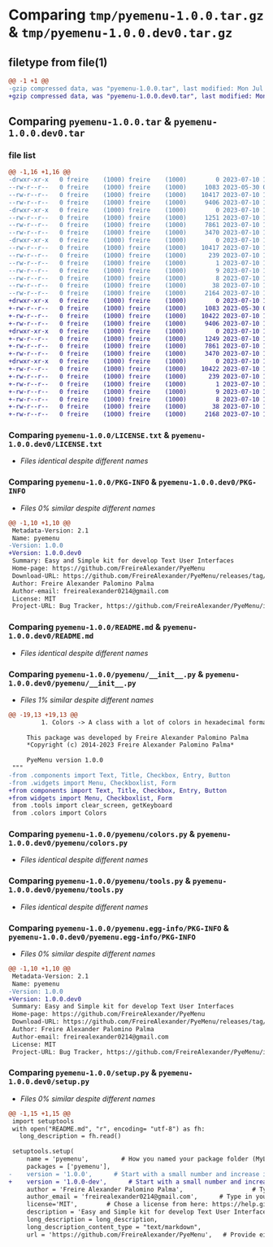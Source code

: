 # Comparing `tmp/pyemenu-1.0.0.tar.gz` & `tmp/pyemenu-1.0.0.dev0.tar.gz`

## filetype from file(1)

```diff
@@ -1 +1 @@
-gzip compressed data, was "pyemenu-1.0.0.tar", last modified: Mon Jul 10 18:15:45 2023, max compression
+gzip compressed data, was "pyemenu-1.0.0.dev0.tar", last modified: Mon Jul 10 18:26:57 2023, max compression
```

## Comparing `pyemenu-1.0.0.tar` & `pyemenu-1.0.0.dev0.tar`

### file list

```diff
@@ -1,16 +1,16 @@
-drwxr-xr-x   0 freire    (1000) freire    (1000)        0 2023-07-10 18:15:45.373232 pyemenu-1.0.0/
--rw-r--r--   0 freire    (1000) freire    (1000)     1083 2023-05-30 03:04:58.000000 pyemenu-1.0.0/LICENSE.txt
--rw-r--r--   0 freire    (1000) freire    (1000)    10417 2023-07-10 18:15:45.373232 pyemenu-1.0.0/PKG-INFO
--rw-r--r--   0 freire    (1000) freire    (1000)     9406 2023-07-10 17:52:04.000000 pyemenu-1.0.0/README.md
-drwxr-xr-x   0 freire    (1000) freire    (1000)        0 2023-07-10 18:15:45.373232 pyemenu-1.0.0/pyemenu/
--rw-r--r--   0 freire    (1000) freire    (1000)     1251 2023-07-10 15:58:05.000000 pyemenu-1.0.0/pyemenu/__init__.py
--rw-r--r--   0 freire    (1000) freire    (1000)     7861 2023-07-10 15:58:05.000000 pyemenu-1.0.0/pyemenu/colors.py
--rw-r--r--   0 freire    (1000) freire    (1000)     3470 2023-07-10 15:58:05.000000 pyemenu-1.0.0/pyemenu/tools.py
-drwxr-xr-x   0 freire    (1000) freire    (1000)        0 2023-07-10 18:15:45.373232 pyemenu-1.0.0/pyemenu.egg-info/
--rw-r--r--   0 freire    (1000) freire    (1000)    10417 2023-07-10 18:15:45.000000 pyemenu-1.0.0/pyemenu.egg-info/PKG-INFO
--rw-r--r--   0 freire    (1000) freire    (1000)      239 2023-07-10 18:15:45.000000 pyemenu-1.0.0/pyemenu.egg-info/SOURCES.txt
--rw-r--r--   0 freire    (1000) freire    (1000)        1 2023-07-10 18:15:45.000000 pyemenu-1.0.0/pyemenu.egg-info/dependency_links.txt
--rw-r--r--   0 freire    (1000) freire    (1000)        9 2023-07-10 18:15:45.000000 pyemenu-1.0.0/pyemenu.egg-info/requires.txt
--rw-r--r--   0 freire    (1000) freire    (1000)        8 2023-07-10 18:15:45.000000 pyemenu-1.0.0/pyemenu.egg-info/top_level.txt
--rw-r--r--   0 freire    (1000) freire    (1000)       38 2023-07-10 18:15:45.373232 pyemenu-1.0.0/setup.cfg
--rw-r--r--   0 freire    (1000) freire    (1000)     2164 2023-07-10 15:58:05.000000 pyemenu-1.0.0/setup.py
+drwxr-xr-x   0 freire    (1000) freire    (1000)        0 2023-07-10 18:26:57.793236 pyemenu-1.0.0.dev0/
+-rw-r--r--   0 freire    (1000) freire    (1000)     1083 2023-05-30 03:04:58.000000 pyemenu-1.0.0.dev0/LICENSE.txt
+-rw-r--r--   0 freire    (1000) freire    (1000)    10422 2023-07-10 18:26:57.793236 pyemenu-1.0.0.dev0/PKG-INFO
+-rw-r--r--   0 freire    (1000) freire    (1000)     9406 2023-07-10 17:52:04.000000 pyemenu-1.0.0.dev0/README.md
+drwxr-xr-x   0 freire    (1000) freire    (1000)        0 2023-07-10 18:26:57.783236 pyemenu-1.0.0.dev0/pyemenu/
+-rw-r--r--   0 freire    (1000) freire    (1000)     1249 2023-07-10 18:25:37.000000 pyemenu-1.0.0.dev0/pyemenu/__init__.py
+-rw-r--r--   0 freire    (1000) freire    (1000)     7861 2023-07-10 15:58:05.000000 pyemenu-1.0.0.dev0/pyemenu/colors.py
+-rw-r--r--   0 freire    (1000) freire    (1000)     3470 2023-07-10 15:58:05.000000 pyemenu-1.0.0.dev0/pyemenu/tools.py
+drwxr-xr-x   0 freire    (1000) freire    (1000)        0 2023-07-10 18:26:57.783236 pyemenu-1.0.0.dev0/pyemenu.egg-info/
+-rw-r--r--   0 freire    (1000) freire    (1000)    10422 2023-07-10 18:26:57.000000 pyemenu-1.0.0.dev0/pyemenu.egg-info/PKG-INFO
+-rw-r--r--   0 freire    (1000) freire    (1000)      239 2023-07-10 18:26:57.000000 pyemenu-1.0.0.dev0/pyemenu.egg-info/SOURCES.txt
+-rw-r--r--   0 freire    (1000) freire    (1000)        1 2023-07-10 18:26:57.000000 pyemenu-1.0.0.dev0/pyemenu.egg-info/dependency_links.txt
+-rw-r--r--   0 freire    (1000) freire    (1000)        9 2023-07-10 18:26:57.000000 pyemenu-1.0.0.dev0/pyemenu.egg-info/requires.txt
+-rw-r--r--   0 freire    (1000) freire    (1000)        8 2023-07-10 18:26:57.000000 pyemenu-1.0.0.dev0/pyemenu.egg-info/top_level.txt
+-rw-r--r--   0 freire    (1000) freire    (1000)       38 2023-07-10 18:26:57.793236 pyemenu-1.0.0.dev0/setup.cfg
+-rw-r--r--   0 freire    (1000) freire    (1000)     2168 2023-07-10 18:26:06.000000 pyemenu-1.0.0.dev0/setup.py
```

### Comparing `pyemenu-1.0.0/LICENSE.txt` & `pyemenu-1.0.0.dev0/LICENSE.txt`

 * *Files identical despite different names*

### Comparing `pyemenu-1.0.0/PKG-INFO` & `pyemenu-1.0.0.dev0/PKG-INFO`

 * *Files 0% similar despite different names*

```diff
@@ -1,10 +1,10 @@
 Metadata-Version: 2.1
 Name: pyemenu
-Version: 1.0.0
+Version: 1.0.0.dev0
 Summary: Easy and Simple kit for develop Text User Interfaces
 Home-page: https://github.com/FreireAlexander/PyeMenu
 Download-URL: https://github.com/FreireAlexander/PyeMenu/releases/tag/1.0.0
 Author: Freire Alexander Palomino Palma
 Author-email: freirealexander0214@gmail.com
 License: MIT
 Project-URL: Bug Tracker, https://github.com/FreireAlexander/PyeMenu/issues
```

### Comparing `pyemenu-1.0.0/README.md` & `pyemenu-1.0.0.dev0/README.md`

 * *Files identical despite different names*

### Comparing `pyemenu-1.0.0/pyemenu/__init__.py` & `pyemenu-1.0.0.dev0/pyemenu/__init__.py`

 * *Files 1% similar despite different names*

```diff
@@ -19,13 +19,13 @@
         1. Colors -> A class with a lot of colors in hexadecimal format
     
     This package was developed by Freire Alexander Palomino Palma
     *Copyright (c) 2014-2023 Freire Alexander Palomino Palma*
 
     PyeMenu version 1.0.0
 """
-from .components import Text, Title, Checkbox, Entry, Button
-from .widgets import Menu, Checkboxlist, Form
+from components import Text, Title, Checkbox, Entry, Button
+from widgets import Menu, Checkboxlist, Form
 from .tools import clear_screen, getKeyboard
 from .colors import Colors
```

### Comparing `pyemenu-1.0.0/pyemenu/colors.py` & `pyemenu-1.0.0.dev0/pyemenu/colors.py`

 * *Files identical despite different names*

### Comparing `pyemenu-1.0.0/pyemenu/tools.py` & `pyemenu-1.0.0.dev0/pyemenu/tools.py`

 * *Files identical despite different names*

### Comparing `pyemenu-1.0.0/pyemenu.egg-info/PKG-INFO` & `pyemenu-1.0.0.dev0/pyemenu.egg-info/PKG-INFO`

 * *Files 0% similar despite different names*

```diff
@@ -1,10 +1,10 @@
 Metadata-Version: 2.1
 Name: pyemenu
-Version: 1.0.0
+Version: 1.0.0.dev0
 Summary: Easy and Simple kit for develop Text User Interfaces
 Home-page: https://github.com/FreireAlexander/PyeMenu
 Download-URL: https://github.com/FreireAlexander/PyeMenu/releases/tag/1.0.0
 Author: Freire Alexander Palomino Palma
 Author-email: freirealexander0214@gmail.com
 License: MIT
 Project-URL: Bug Tracker, https://github.com/FreireAlexander/PyeMenu/issues
```

### Comparing `pyemenu-1.0.0/setup.py` & `pyemenu-1.0.0.dev0/setup.py`

 * *Files 0% similar despite different names*

```diff
@@ -1,15 +1,15 @@
 import setuptools
 with open("README.md", "r", encoding= "utf-8") as fh:
   long_description = fh.read()
 
 setuptools.setup(
     name = 'pyemenu',         # How you named your package folder (MyLib)
     packages = ['pyemenu'],
-    version = '1.0.0',      # Start with a small number and increase it with every change you make
+    version = '1.0.0-dev',      # Start with a small number and increase it with every change you make
     author = 'Freire Alexander Palomino Palma',                   # Type in your name
     author_email = 'freirealexander0214@gmail.com',      # Type in your E-Mail
     license='MIT',        # Chose a license from here: https://help.github.com/articles/licensing-a-repository
     description = 'Easy and Simple kit for develop Text User Interfaces',   # Give a short description about your library
     long_description = long_description,
     long_description_content_type = "text/markdown",
     url = 'https://github.com/FreireAlexander/PyeMenu',   # Provide either the link to your github or to your website
```

